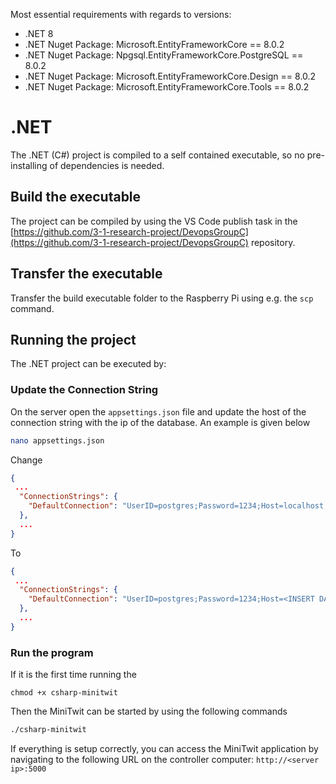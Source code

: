 Most essential requirements with regards to versions:

- .NET 8
- .NET Nuget Package: Microsoft.EntityFrameworkCore == 8.0.2
- .NET Nuget Package: Npgsql.EntityFrameworkCore.PostgreSQL == 8.0.2
- .NET Nuget Package: Microsoft.EntityFrameworkCore.Design == 8.0.2
- .NET Nuget Package: Microsoft.EntityFrameworkCore.Tools == 8.0.2


# .NET
The .NET (C#) project is compiled to a self contained executable, so no pre-installing of dependencies is needed. 

## Build the executable
The project can be compiled by using the VS Code publish task in the [https://github.com/3-1-research-project/DevopsGroupC](https://github.com/3-1-research-project/DevopsGroupC) repository.

## Transfer the executable
Transfer the build executable folder to the Raspberry Pi using e.g. the `scp` command.

## Running the project
The .NET project can be executed by:

### Update the Connection String
On the server open the `appsettings.json` file and update the host of the connection string with the ip of the database. An example is given below

```bash
nano appsettings.json
```

Change
```json
{
 ...
  "ConnectionStrings": {
    "DefaultConnection": "UserID=postgres;Password=1234;Host=localhost;Port=5432;Database=postgres;Pooling=true;MinPoolSize=0;MaxPoolSize=100;ConnectionLifetime=0;"
  },
  ...
}
```

To
```json
{
 ...
  "ConnectionStrings": {
    "DefaultConnection": "UserID=postgres;Password=1234;Host=<INSERT DATABASE IP HERE>;Port=5432;Database=postgres;Pooling=true;MinPoolSize=0;MaxPoolSize=100;ConnectionLifetime=0;"
  },
  ...
}
```

### Run the program
If it is the first time running the 
```
chmod +x csharp-minitwit
```

Then the MiniTwit can be started by using the following commands
```bash
./csharp-minitwit
```

If everything is setup correctly, you can access the MiniTwit application by navigating to the following URL on the controller computer: `http://<server ip>:5000`
